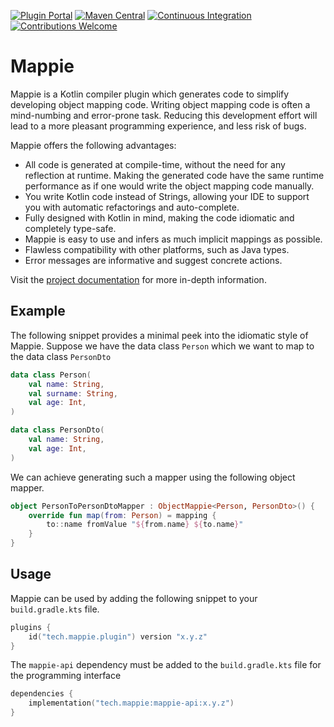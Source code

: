 [![Plugin Portal](https://img.shields.io/gradle-plugin-portal/v/tech.mappie.plugin)](https://plugins.gradle.org/plugin/tech.mappie.plugin)
[![Maven Central](https://img.shields.io/maven-metadata/v.svg?label=maven-central&metadataUrl=https%3A%2F%2Frepo1.maven.org%2Fmaven2%2Ftech%2Fmappie%2Fmappie-api%2Fmaven-metadata.xml)](https://central.sonatype.com/artifact/tech.mappie/mappie-api)
[![Continuous Integration](https://github.com/mr-mappie/mappie/workflows/Build/badge.svg)](https://github.com/mr-mappie/mappie/actions)
[![Contributions Welcome](https://img.shields.io/badge/contributions-welcome-green.svg)](https://shields.io/)

# Mappie
Mappie is a Kotlin compiler plugin which generates code to simplify developing object mapping code. Writing object 
mapping code is often a mind-numbing and error-prone task. Reducing this development effort will lead to a more 
pleasant programming experience, and less risk of bugs.

Mappie offers the following advantages:
* All code is generated at compile-time, without the need for any reflection at runtime. Making the generated code
have the same runtime performance as if one would write the object mapping code manually.
* You write Kotlin code instead of Strings, allowing your IDE to support you with automatic refactorings and 
auto-complete.
* Fully designed with Kotlin in mind, making the code idiomatic and completely type-safe.
* Mappie is easy to use and infers as much implicit mappings as possible.
* Flawless compatibility with other platforms, such as Java types.
* Error messages are informative and suggest concrete actions.

Visit the [project documentation](https://mappie.tech) for more in-depth information.

## Example
The following snippet provides a minimal peek into the idiomatic style of Mappie. Suppose we have the data class `Person`
which we want to map to the data class `PersonDto`
```kotlin
data class Person(
    val name: String, 
    val surname: String,
    val age: Int,
)

data class PersonDto(
    val name: String, 
    val age: Int, 
)
```
We can achieve generating such a mapper using the following object mapper.
```kotlin
object PersonToPersonDtoMapper : ObjectMappie<Person, PersonDto>() {
    override fun map(from: Person) = mapping {
        to::name fromValue "${from.name} ${to.name}"
    }
}
```

## Usage
Mappie can be used by adding the following snippet to your `build.gradle.kts` file.
```kotlin
plugins {
    id("tech.mappie.plugin") version "x.y.z"
}
```
The `mappie-api` dependency must be added to the `build.gradle.kts` file for the programming interface
```kotlin
dependencies {
    implementation("tech.mappie:mappie-api:x.y.z")
}
```